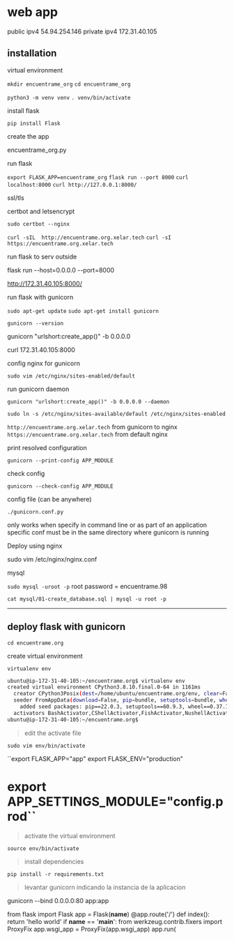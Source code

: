 # web app
public ipv4 54.94.254.146
private ipv4 172.31.40.105
## installation

virtual environment

``mkdir encuentrame_org``
``cd encuentrame_org``

``python3 -m venv venv``
``. venv/bin/activate``

install flask

``pip install Flask``

create the app

encuentrame_org.py

run flask

``export FLASK_APP=encuentrame_org``
``flask run --port 8000``
``curl localhost:8000``
``curl http://127.0.0.1:8000/``

ssl/tls

certbot and letsencrypt

``sudo certbot --nginx``

``curl -sIL  http://encuentrame.org.xelar.tech``
``curl -sI  https://encuentrame.org.xelar.tech``

run flask to serv outside

flask run --host=0.0.0.0 --port=8000

http://172.31.40.105:8000/

run flask with gunicorn

``sudo apt-get update``
``sudo apt-get install gunicorn``

``gunicorn --version``

gunicorn "urlshort:create_app()" -b 0.0.0.0

curl 172.31.40.105:8000

config nginx for gunicorn

``sudo vim /etc/nginx/sites-enabled/default``

run gunicorn daemon

``gunicorn "urlshort:create_app()" -b 0.0.0.0 --daemon``

``sudo ln -s /etc/nginx/sites-available/default /etc/nginx/sites-enabled``

``http://encuentrame.org.xelar.tech`` from gunicorn to nginx
``https://encuentrame.org.xelar.tech`` from default nginx

print resolved configuration

``gunicorn --print-config APP_MODULE``

check config

``gunicorn --check-config APP_MODULE``

config file (can be anywhere)

``./gunicorn.conf.py``

only works when specify in command line or as part of an application specific conf
must be in the same directory where gunicorn is running

Deploy using nginx

sudo vim /etc/nginx/nginx.conf



mysql

``sudo mysql -uroot -p``
root password = encuentrame.98

``cat mysql/01-create_database.sql | mysql -u root -p``



***

## deploy flask with gunicorn

``cd encuentrame.org``

create virtual environment

``virtualenv env``

```bash
ubuntu@ip-172-31-40-105:~/encuentrame.org$ virtualenv env
created virtual environment CPython3.8.10.final.0-64 in 1161ms
  creator CPython3Posix(dest=/home/ubuntu/encuentrame.org/env, clear=False, no_vcs_ignore=False, global=False)
  seeder FromAppData(download=False, pip=bundle, setuptools=bundle, wheel=bundle, via=copy, app_data_dir=/home/ubuntu/.local/share/virtualenv)
    added seed packages: pip==22.0.3, setuptools==60.9.3, wheel==0.37.1
  activators BashActivator,CShellActivator,FishActivator,NushellActivator,PowerShellActivator,PythonActivator
ubuntu@ip-172-31-40-105:~/encuentrame.org$
```

> edit the activate file

``sudo vim env/bin/activate``

``export FLASK_APP="app"
export FLASK_ENV="production"
# export APP_SETTINGS_MODULE="config.prod``

> activate the virtual environment

``source env/bin/activate``

> install dependencies

``pip install -r requirements.txt``

> levantar gunicorn indicando la instancia de la aplicacion

gunicorn --bind 0.0.0.0:80 app:app

from flask import Flask
app = Flask(__name__)
@app.route('/')
def index():
    return 'hello world'
if __name__ == '__main__':
    from werkzeug.contrib.fixers import ProxyFix
    app.wsgi_app = ProxyFix(app.wsgi_app)
    app.run(
